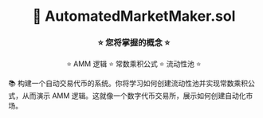 <div align="center">

# 🚀 AutomatedMarketMaker.sol

### ⭐ 您将掌握的概念 ⭐

⭐ AMM 逻辑 ⭐ 常数乘积公式 ⭐ 流动性池 ⭐

</div>

📚 构建一个自动交易代币的系统。你将学习如何创建流动性池并实现常数乘积公式，从而演示 AMM 逻辑。这就像一个数字代币交易所，展示如何创建自动化市场。
